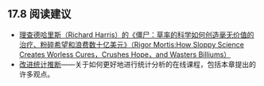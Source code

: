 ## 17.8 阅读建议

*   [理查德哈里斯（Richard Harris）的《僵尸：草率的科学如何创造毫无价值的治疗、粉碎希望和浪费数十亿美元》（Rigor Mortis:How Sloppy Science Creates Worless Cures，Crushes Hope，and Wasters Billiums）](https://www.amazon.com/dp/B01K3WN72C)
*   [改进统计推断](https://www.coursera.org/learn/statistical-inferences)——关于如何更好地进行统计分析的在线课程，包括本章提出的许多观点。